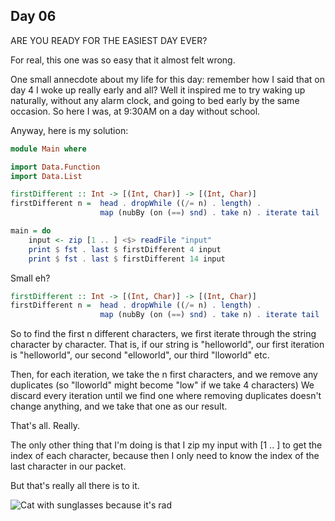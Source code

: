## Day 06

ARE YOU READY FOR THE EASIEST DAY EVER?

For real, this one was so easy that it almost felt wrong.

One small annecdote about my life for this day: remember how I said that on day 4
I woke up really early and all? Well it inspired me to try waking up naturally, without any alarm clock,
and going to bed early by the same occasion. So here I was, at 9:30AM on a day without school.

Anyway, here is my solution:
```hs
module Main where

import Data.Function
import Data.List

firstDifferent :: Int -> [(Int, Char)] -> [(Int, Char)]
firstDifferent n =  head . dropWhile ((/= n) . length) .
                    map (nubBy (on (==) snd) . take n) . iterate tail

main = do
    input <- zip [1 .. ] <$> readFile "input"
    print $ fst . last $ firstDifferent 4 input
    print $ fst . last $ firstDifferent 14 input
```
Small eh?

```hs
firstDifferent :: Int -> [(Int, Char)] -> [(Int, Char)]
firstDifferent n =  head . dropWhile ((/= n) . length) .
                    map (nubBy (on (==) snd) . take n) . iterate tail
```
So to find the first n different characters, we first iterate through the string character by character.
That is, if our string is "helloworld", our first iteration is "helloworld", our second "elloworld", our third "lloworld" etc.

Then, for each iteration, we take the n first characters, and we remove any duplicates (so "lloworld" might become "low" if we take 4 characters)
We discard every iteration until we find one where removing duplicates doesn't change anything, and we take that one as our result.

That's all.
Really.

The only other thing that I'm doing is that I zip my input with [1 .. ] to get the index of each character, because then I only
need to know the index of the last character in our packet.

But that's really all there is to it.

![Cat with sunglasses because it's rad](https://external-content.duckduckgo.com/iu/?u=https%3A%2F%2Fwallpaperaccess.com%2Ffull%2F621550.jpg&f=1&nofb=1&ipt=be36eabe17b7991d3ca1ae566b8ed97125008975dcc55654dc2831bd6b15ec26&ipo=images)
